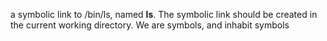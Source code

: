  a symbolic link to /bin/ls, named __ls__. The symbolic link should be created in the current working directory.
 We are symbols, and inhabit symbols
